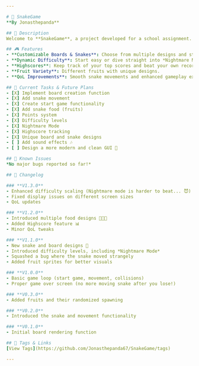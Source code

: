 ```yaml
---

# 🐍 SnakeGame
**By Jonasthepanda**

## 📝 Description
Welcome to **SnakeGame**, a project developed for a school assignment. In this take on the Snake game, you control a growing snake, collecting fruits and avoiding collisions with yourself or the walls. I’ve put my own spin on it with unique features like multiple difficulty levels, custom designs, and even a nightmare mode for the brave souls that don't know any better!

## 🎮 Features
- **Customizable Boards & Snakes**: Choose from multiple designs and styles.
- **Dynamic Difficulty**: Start easy or dive straight into *Nightmare Mode* for a real challenge.
- **Highscores**: Keep track of your top scores and beat your own records.
- **Fruit Variety**: Different fruits with unique designs.
- **QoL Improvements**: Smooth snake movements and enhanced gameplay experience.

## 🔧 Current Tasks & Future Plans
- [X] Implement board creation function
- [X] Add snake movement
- [X] Create start game functionality
- [X] Add snake food (fruits)
- [X] Points system
- [X] Difficulty levels
- [X] Nightmare Mode
- [X] Highscore tracking
- [X] Unique board and snake designs
- [ ] Add sound effects 🎶
- [ ] Design a more modern and clean GUI 🎨

## 🚧 Known Issues
*No major bugs reported so far!*

## 📜 Changelog

### **V1.3.0**
- Enhanced difficulty scaling (Nightmare mode is harder to beat... 😈)
- Fixed display issues on different screen sizes
- QoL updates

### **V1.2.0**
- Introduced multiple food designs 🍎🍌🍇
- Added Highscore feature 📊
- Minor QoL tweaks

### **V1.1.0**
- New snake and board designs 🎨
- Introduced difficulty levels, including *Nightmare Mode*
- Squashed a bug where the snake moved strangely
- Added fruit sprites for better visuals

### **V1.0.0**
- Basic game loop (start game, movement, collisions)
- Proper game over screen (no more moving snake after you lose!)

### **V0.3.0**
- Added fruits and their randomized spawning

### **V0.2.0**
- Introduced the snake and movement functionality

### **V0.1.0**
- Initial board rendering function

## 🔗 Tags & Links
[View Tags](https://github.com/Jonasthepanda67/SnakeGame/tags)

---
```

